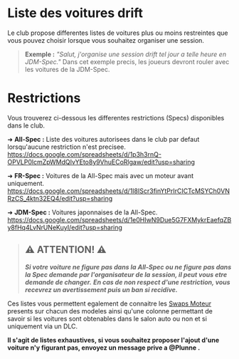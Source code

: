 # Liste des voitures drift

Le club propose differentes listes de voitures plus ou moins restreintes que vous pouvez choisir lorsque vous souhaitez organiser une session.

> **Exemple :**
> *"Salut, j'organise une session drift tel jour a telle heure en JDM-Spec."*
> Dans cet exemple precis, les joueurs devront rouler avec les voitures de la JDM-Spec.

# Restrictions

Vous trouverez ci-dessous les differentes restrictions (Specs) disponibles dans le club.

➜ **All-Spec :** Liste des voitures autorisees dans le club par defaut lorsqu'aucune restriction n'est precisee.  
<https://docs.google.com/spreadsheets/d/1p3h3rnQ-OPVLP0lcmZpWMdQIvYEto8y9VhuECoRlgaw/edit?usp=sharing>

➜ **FR-Spec :** Voitures de la All-Spec mais avec un moteur avant uniquement.  
<https://docs.google.com/spreadsheets/d/1I8IScr3finYtPrIrCICTcMSYCh0VNRzCS_4ktn32EQ4/edit?usp=sharing>

➜ **JDM-Spec :** Voitures japonnaises de la All-Spec.  
<https://docs.google.com/spreadsheets/d/1e0HIwN9Due5G7FXMykrEaefqZBy8fHq4LvNrUNeKuyI/edit?usp=sharing>

> ## ⚠️ **ATTENTION!** ⚠️
> ***Si votre voiture ne figure pas dans la All-Spec ou ne figure pas dans la Spec demande par l'organisateur de la session, il peut vous etre demande de changer.***
> ***En cas de non respect d'une restriction, vous recevrez un avertissement puis un ban si recidive.***

Ces listes vous permettent egalement de connaitre les [Swaps Moteur]() presents sur chacun des modeles ainsi qu'une colonne permettant de savoir si les voitures sont obtenables dans le salon auto ou non et si uniquement via un DLC.

**Il s'agit de listes exhaustives, si vous souhaitez proposer l'ajout d'une voiture n'y figurant pas, envoyez un message prive a @Plunne .**